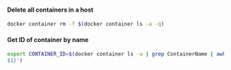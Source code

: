 #### Delete all containers in a host
```sh
docker container rm -f $(docker container ls -a -q)
```
#### Get ID of container by name
```sh
export CONTAINER_ID=$(docker container ls -a | grep ContainerName | awk '{print
$1}')
```
